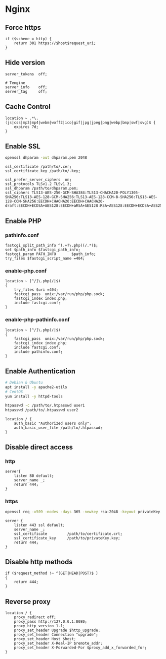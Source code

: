 # Nginx

## Force https

```Nginx
if ($scheme = http) {
    return 301 https://$host$request_uri;
}
```

## Hide version

```Nginx
server_tokens  off;
```

```Tengine
# Tengine
server_info    off;
server_tag     off;
```

## Cache Control

```Nginx
location ~ .*\.(js|css|mp3|mp4|webm|woff2|ico|gif|jpg|jpeg|png|webp|bmp|swf|svg)$ {
    expires 7d;
}
```

## Enable SSL

```bash
openssl dhparam -out dhparam.pem 2048
```

```Nginx
ssl_certificate /path/to/.cer;
ssl_certificate_key /path/to/.key;

ssl_prefer_server_ciphers  on;
ssl_protocols TLSv1.2 TLSv1.3;
ssl_dhparam /path/to/dhparam.pem;
ssl_ciphers TLS13-AES-256-GCM-SHA384:TLS13-CHACHA20-POLY1305-SHA256:TLS13-AES-128-GCM-SHA256:TLS13-AES-128-CCM-8-SHA256:TLS13-AES-128-CCM-SHA256:EECDH+CHACHA20:EECDH+CHACHA20-draft:EECDH+ECDSA+AES128:EECDH+aRSA+AES128:RSA+AES128:EECDH+ECDSA+AES256:EECDH+aRSA+AES256:RSA+AES256:EECDH+ECDSA+3DES:EECDH+aRSA+3DES:RSA+3DES:!MD5;
```

## Enable PHP

### pathinfo.conf

```Nginx
fastcgi_split_path_info ^(.+?\.php)(/.*)$;
set $path_info $fastcgi_path_info;
fastcgi_param PATH_INFO       $path_info;
try_files $fastcgi_script_name =404;
```
### enable-php.conf

```Nginx
location ~ [^/]\.php(/|$)
{
    try_files $uri =404;
    fastcgi_pass  unix:/var/run/php/php.sock;
    fastcgi_index index.php;
    include fastcgi.conf;
}
```
### enable-php-pathinfo.conf

```Nginx
location ~ [^/]\.php(/|$)
{
    fastcgi_pass  unix:/var/run/php/php.sock;
    fastcgi_index index.php;
    include fastcgi.conf;
    include pathinfo.conf;
}
```

## Enable Authentication

```bash
# Debian & Ubuntu
apt install -y apache2-utils
# CentOS
yum install -y httpd-tools

htpasswd -c /path/to/.htpasswd user1
htpasswd /path/to/.htpasswd user2
```

```Nginx
location / {
    auth_basic "Authorized users only";
    auth_basic_user_file /path/to/.htpasswd;
}
```

## Disable direct access

### http

```Nginx
server{
    listen 80 default;
    server_name _;
    return 444;
}
```

### https

```bash
openssl req -x509 -nodes -days 365 -newkey rsa:2048 -keyout privateKey.key -out certificate.crt -subj '/CN=<SERVER-IP>'
```

```Nginx
server {
    listen 443 ssl default;
    server_name _;
    ssl_certificate         /path/to/certificate.crt;
    ssl_certificate_key     /path/to/privateKey.key;
    return 444;
}
```

## Disable http methods

```Nginx
if ($request_method !~ ^(GET|HEAD|POST)$ )
{
    return 444;
}
```

## Reverse proxy

```Nginx
location / {
    proxy_redirect off;
    proxy_pass http://127.0.0.1:8080;
    proxy_http_version 1.1;
    proxy_set_header Upgrade $http_upgrade;
    proxy_set_header Connection "upgrade";
    proxy_set_header Host $host;
    proxy_set_header X-Real-IP $remote_addr;
    proxy_set_header X-Forwarded-For $proxy_add_x_forwarded_for;
}
```
